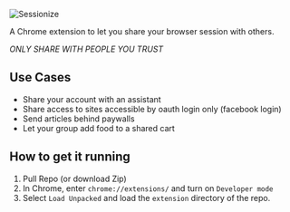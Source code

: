 ![Sessionize](https://github.com/voshawn/sessionize-cafe/blob/master/assets/static/images/sessionize.png?raw=true)

A Chrome extension to let you share your browser session with others.

*ONLY SHARE WITH PEOPLE YOU TRUST*

## Use Cases
* Share your account with an assistant
* Share access to sites accessible by oauth login only (facebook login)
* Send articles behind paywalls
* Let your group add food to a shared cart

## How to get it running
1. Pull Repo (or download Zip)
2. In Chrome, enter `chrome://extensions/` and turn on `Developer mode`
3. Select `Load Unpacked` and load the `extension` directory of the repo.
